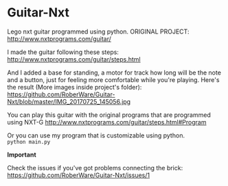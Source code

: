 # Guitar-Nxt
Lego nxt guitar programmed using python.
ORIGINAL PROJECT: http://www.nxtprograms.com/guitar/

I made the guitar following these steps: http://www.nxtprograms.com/guitar/steps.html

And I added a base for standing, a motor for track how long will be the note and a button, just for feeling more comfortable while you're playing. Here's the result (More images inside project's folder): https://github.com/RoberWare/Guitar-Nxt/blob/master/IMG_20170725_145056.jpg

You can play this guitar with the original programs that are programmed using NXT-G http://www.nxtprograms.com/guitar/steps.html#Program

Or you can use my program that is customizable using python.
<code>
python main.py
</code>

**Important**

Check the issues if you've got problems connecting the brick: https://github.com/RoberWare/Guitar-Nxt/issues/1
